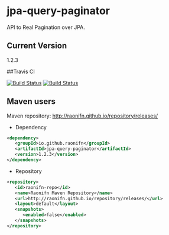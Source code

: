 jpa-query-paginator
==============

API to Real Pagination over JPA.

## Current Version
1.2.3


##Travis CI

[![Build Status](https://travis-ci.org/raonifn/jpa-query-paginator.png)](https://travis-ci.org/raonifn/jpa-query-paginator)
[![Build Status](https://api.shippable.com/projects/540e79213479c5ea8f9ea40e/badge?branchName=master)](https://app.shippable.com/projects/540e79213479c5ea8f9ea40e/builds/latest)

## Maven users
Maven repository: http://raonifn.github.io/repository/releases/

* Dependency
```xml
<dependency>
   <groupId>io.github.raonifn</groupId>
   <artifactId>jpa-query-paginator</artifactId>
   <version>1.2.3</version>
</dependency>
```

* Repository
```xml
<repository>
   <id>raonifn-repo</id>
   <name>Raonifn Maven Repository</name>
   <url>http://raonifn.github.io/repository/releases/</url>
   <layout>default</layout>
   <snapshots>
      <enabled>false</enabled>
   </snapshots>
</repository>
```
